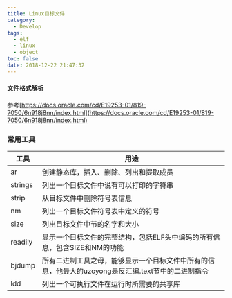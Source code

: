 ```yaml
---
title: Linux目标文件
category:
  - Develop
tags:
  - elf
  - linux
  - object
toc: false
date: 2018-12-22 21:47:32
---
```


#### 文件格式解析

参考[https://docs.oracle.com/cd/E19253-01/819-7050/6n918j8nn/index.html](https://docs.oracle.com/cd/E19253-01/819-7050/6n918j8nn/index.html)

### 常用工具

| 工具    | 用途                                                         |
| ------- | ------------------------------------------------------------ |
| ar      | 创建静态库，插入、删除、列出和提取成员                       |
| strings | 列出一个目标文件中说有可以打印的字符串                       |
| strip   | 从目标文件中删除符号表信息                                   |
| nm      | 列出一个目标文件符号表中定义的符号                           |
| size    | 列出目标文件中节的名字和大小                                 |
| readily | 显示一个目标文件的完整结构，包括ELF头中编码的所有信息，包含SIZE和NM的功能 |
| bjdump  | 所有二进制工具之母，能够显示一个目标文件中所有的信息，他最大的uzoyong是反汇编.text节中的二进制指令 |
| ldd     | 列出一个可执行文件在运行时所需要的共享库                     |

